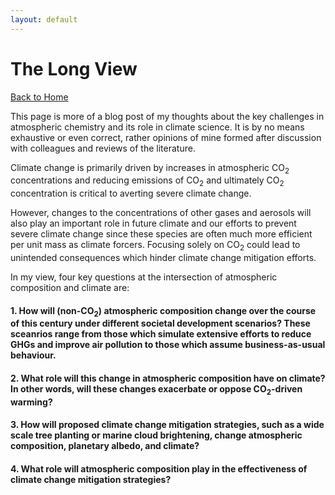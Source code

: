 ```yaml
---
layout: default
---
```


# The Long View

[Back to Home](./)

This page is more of a blog post of my thoughts about the key challenges in atmospheric chemistry and its role in climate science. It is by no means exhaustive or even correct, rather opinions of mine formed after discussion with colleagues and reviews of the literature.

Climate change is primarily driven by increases in atmospheric CO<sub>2</sub> concentrations and reducing emissions of CO<sub>2</sub> and ultimately CO<sub>2</sub> concentration is critical to averting severe climate change. 

However, changes to the concentrations of other gases and aerosols will also play an important role in future climate and our efforts to prevent severe climate change since these species are often much more efficient per unit mass as climate forcers. Focusing solely on CO<sub>2</sub> could lead to unintended consequences which hinder climate change mitigation efforts.  

In my view, four key questions at the intersection of atmospheric composition and climate are: 

#### 1. How will (non-CO<sub>2</sub>) atmospheric composition change over the course of this century under different societal development scenarios? These sceanrios range from those which simulate extensive efforts to reduce GHGs and improve air pollution to those which assume business-as-usual behaviour.  



#### 2. What role will this change in atmospheric composition have on climate? In other words, will these changes exacerbate or oppose CO<sub>2</sub>-driven warming?   



#### 3. How will proposed climate change mitigation strategies, such as a wide scale tree planting or marine cloud brightening, change atmospheric composition, planetary albedo, and climate? 



#### 4. What role will atmospheric composition play in the effectiveness of climate change mitigation strategies?





